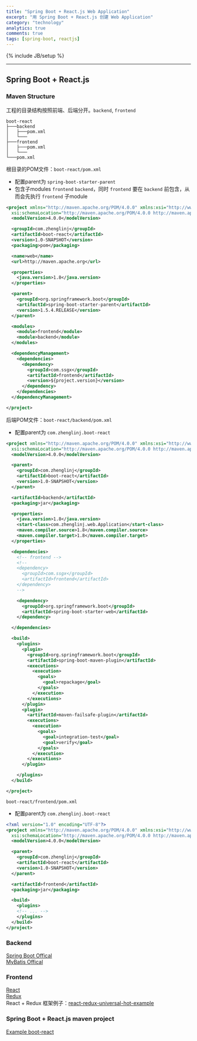 ```yaml
---
title: "Spring Boot + React.js Web Application"
excerpt: "用 Spring Boot + React.js 创建 Web Application"
category: "technology"
analytics: true
comments: true
tags: [spring-boot, reactjs]
---
```

{% include JB/setup %}

<!-- TODO -->

---

## Spring Boot + React.js

### Maven Structure

工程的目录结构按照前端、后端分开。`backend`, `frontend`

```
boot-react
├───backend
│   ├───pom.xml
│   └───
├───frontend
│   ├───pom.xml
│   └───
└───pom.xml
```

根目录的POM文件：`boot-react/pom.xml`

- 配置parent为 `spring-boot-starter-parent`
- 包含子modules `frontend` `backend`，同时 `frontend` 要在 `backend` 前包含，从而会先执行 `frontend` 子module

```xml
<project xmlns="http://maven.apache.org/POM/4.0.0" xmlns:xsi="http://www.w3.org/2001/XMLSchema-instance"
  xsi:schemaLocation="http://maven.apache.org/POM/4.0.0 http://maven.apache.org/xsd/maven-4.0.0.xsd">
  <modelVersion>4.0.0</modelVersion>

  <groupId>com.zhenglinj</groupId>
  <artifactId>boot-react</artifactId>
  <version>1.0-SNAPSHOT</version>
  <packaging>pom</packaging>

  <name>web</name>
  <url>http://maven.apache.org</url>

  <properties>
    <java.version>1.8</java.version>
  </properties>

  <parent>
    <groupId>org.springframework.boot</groupId>
    <artifactId>spring-boot-starter-parent</artifactId>
    <version>1.5.4.RELEASE</version>
  </parent>

  <modules>
    <module>frontend</module>
    <module>backend</module>
  </modules>

  <dependencyManagement>
    <dependencies>
      <dependency>
        <groupId>com.ssgx</groupId>
        <artifactId>frontend</artifactId>
        <version>${project.version}</version>
      </dependency>
    </dependencies>
  </dependencyManagement>

</project>
```

后端POM文件：`boot-react/backend/pom.xml`
- 配置parent为 `com.zhenglinj.boot-react`

```xml
<project xmlns="http://maven.apache.org/POM/4.0.0" xmlns:xsi="http://www.w3.org/2001/XMLSchema-instance"
  xsi:schemaLocation="http://maven.apache.org/POM/4.0.0 http://maven.apache.org/xsd/maven-4.0.0.xsd">
  <modelVersion>4.0.0</modelVersion>

  <parent>
    <groupId>com.zhenglinj</groupId>
    <artifactId>boot-react</artifactId>
    <version>1.0-SNAPSHOT</version>
  </parent>

  <artifactId>backend</artifactId>
  <packaging>jar</packaging>

  <properties>
    <java.version>1.8</java.version>
    <start-class>com.zhenglinj.web.Application</start-class>
    <maven.compiler.source>1.8</maven.compiler.source>
    <maven.compiler.target>1.8</maven.compiler.target>
  </properties>

  <dependencies>
    <!-- frontend -->
    <!-- 
    <dependency>
      <groupId>com.ssgx</groupId>
      <artifactId>frontend</artifactId>
    </dependency>
    -->

    <dependency>
      <groupId>org.springframework.boot</groupId>
      <artifactId>spring-boot-starter-web</artifactId>
    </dependency>

  </dependencies>

  <build>
    <plugins>
      <plugin>
        <groupId>org.springframework.boot</groupId>
        <artifactId>spring-boot-maven-plugin</artifactId>
        <executions>
          <execution>
            <goals>
              <goal>repackage</goal>
            </goals>
          </execution>
        </executions>
      </plugin>
      <plugin>
        <artifactId>maven-failsafe-plugin</artifactId>
        <executions>
          <execution>
            <goals>
              <goal>integration-test</goal>
              <goal>verify</goal>
            </goals>
          </execution>
        </executions>
      </plugin>

    </plugins>
  </build>

</project>
```

`boot-react/frontend/pom.xml`
- 配置parent为 `com.zhenglinj.boot-react`

```xml
<?xml version="1.0" encoding="UTF-8"?>
<project xmlns="http://maven.apache.org/POM/4.0.0" xmlns:xsi="http://www.w3.org/2001/XMLSchema-instance"
  xsi:schemaLocation="http://maven.apache.org/POM/4.0.0 http://maven.apache.org/xsd/maven-4.0.0.xsd">
  <modelVersion>4.0.0</modelVersion>

  <parent>
    <groupId>com.zhenglinj</groupId>
    <artifactId>boot-react</artifactId>
    <version>1.0-SNAPSHOT</version>
  </parent>

  <artifactId>frontend</artifactId>
  <packaging>jar</packaging>

  <build>
    <plugins>
    <!-- ... -->
    </plugins>
  </build>
</project>
```

### Backend

[Spring Boot Offical](http://projects.spring.io/spring-boot/)  
[MyBatis Offical](http://www.mybatis.org/mybatis-3/zh/)  

### Frontend

[React](https://facebook.github.io/react/)  
[Redux](http://redux.js.org/)  
React + Redux 框架例子：[react-redux-universal-hot-example](https://github.com/erikras/react-redux-universal-hot-example)  

### Spring Boot + React.js maven project

[Example boot-react](https://github.com/zhenglinj/boot-react)


